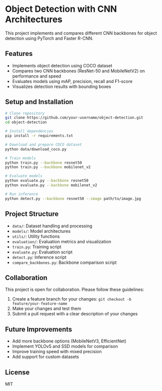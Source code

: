 # Object Detection with CNN Architectures

This project implements and compares different CNN backbones for object detection using PyTorch and Faster R-CNN.

## Features
- Implements object detection using COCO dataset
- Compares two CNN backbones (ResNet-50 and MobileNetV2) on performance and speed
- Evaluates models using mAP, precision, recall and F1-score
- Visualizes detection results with bounding boxes

## Setup and Installation

```bash
# Clone repository
git clone https://github.com/your-username/object-detection.git
cd object-detection

# Install dependencies
pip install -r requirements.txt

# Download and prepare COCO dataset
python data/download_coco.py

# Train models
python train.py --backbone resnet50
python train.py --backbone mobilenet_v2

# Evaluate models
python evaluate.py --backbone resnet50
python evaluate.py --backbone mobilenet_v2

# Run inference
python detect.py --backbone resnet50 --image path/to/image.jpg
```

## Project Structure
- `data/`: Dataset handling and processing
- `models/`: Model architectures 
- `utils/`: Utility functions
- `evaluation/`: Evaluation metrics and visualization
- `train.py`: Training script
- `evaluate.py`: Evaluation script
- `detect.py`: Inference script
- `compare_backbones.py`: Backbone comparison script

## Collaboration

This project is open for collaboration. Please follow these guidelines:

1. Create a feature branch for your changes: `git checkout -b feature/your-feature-name`
2. Make your changes and test them
3. Submit a pull request with a clear description of your changes

## Future Improvements

- Add more backbone options (MobileNetV3, EfficientNet)
- Implement YOLOv5 and SSD models for comparison
- Improve training speed with mixed precision
- Add support for custom datasets

## License
MIT 